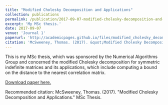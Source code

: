 ```yaml
---
title: "Modified Cholesky Decomposition and Applications"
collection: publications
permalink: /publication/2017-09-07-modified-cholesky-decomposition-and-applications
excerpt: 'My MSc thesis.'
date: 2017-09-07
venue: 'Journal 1'
paperurl: 'http://academicpages.github.io/files/modified_cholesky_decomposition_and_applications.pdf'
citation: 'McSweeney, Thomas. (2017). &quot;Modified Cholesky Decomposition and Applications.&quot; MSc Thesis.'
---
```

This is my MSc thesis, which was sponsored by the Numerical Algorithms Group and concerned the modified Cholesky decomposition for symmetric indefinite matrices and its applications, which include computing a bound on the distance to the nearest correlation matrix.

[Download paper here.](http://academicpages.github.io/files/modified_cholesky_decomposition_and_applications.pdf)

Recommended citation: McSweeney, Thomas. (2017). "Modified Cholesky Decomposition and Applications." MSc Thesis.
